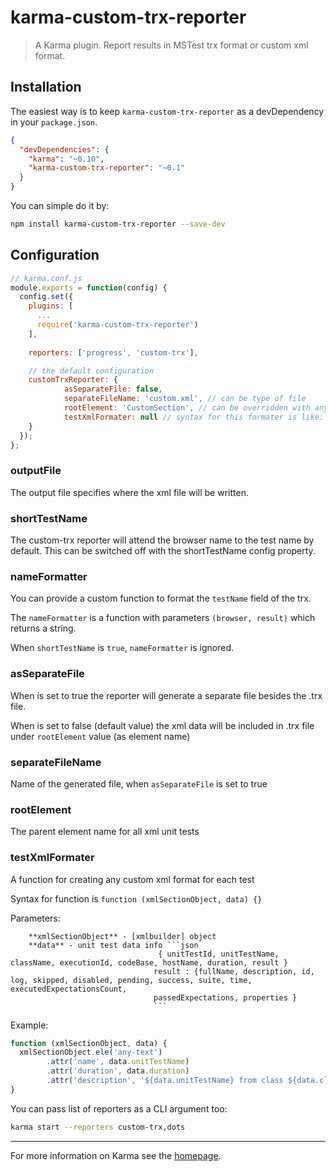 # karma-custom-trx-reporter

> A Karma plugin. Report results in MSTest trx format or custom xml format.

## Installation

The easiest way is to keep `karma-custom-trx-reporter` as a devDependency in your `package.json`.
```json
{
  "devDependencies": {
    "karma": "~0.10",
    "karma-custom-trx-reporter": "~0.1"
  }
}
```

You can simple do it by:
```bash
npm install karma-custom-trx-reporter --save-dev
```

## Configuration
```js
// karma.conf.js
module.exports = function(config) {
  config.set({
    plugins: [
      ...
      require('karma-custom-trx-reporter')
    ],
    
    reporters: ['progress', 'custom-trx'],

    // the default configuration
    customTrxReporter: {
            asSeparateFile: false,
            separateFileName: 'custom.xml', // can be type of file
            rootElement: 'CustomSection', // can be overridden with any text
            testXmlFormater: null // syntax for this formater is like: function (xmlSectionObject, data) {} 
    }
  });
};
```

### outputFile
The output file specifies where the xml file will be written.

### shortTestName
The custom-trx reporter will attend the browser name to the test name by default.
This can be switched off with the shortTestName config property.

### nameFormatter
You can provide a custom function to format the `testName` field of the trx.

The `nameFormatter` is a function with parameters `(browser, result)` which returns a string.

When `shortTestName` is `true`, `nameFormatter` is ignored.

### asSeparateFile
When is set to true the reporter will generate a separate file besides the .trx file.

When is set to false (default value) the xml data will be included in .trx file under `rootElement` value (as element name) 
### separateFileName
Name of the generated file, when `asSeparateFile` is set to true
### rootElement
The parent element name for all xml unit tests
### testXmlFormater
A function for creating any custom xml format for each test

Syntax for function is ``` function (xmlSectionObject, data) {} ```

Parameters:
```
    **xmlSectionObject** - [xmlbuilder] object
    **data** - unit test data info ```json 
                                 { unitTestId, unitTestName, className, executionId, codeBase, hostName, duration, result } 
                                result : {fullName, description, id, log, skipped, disabled, pending, success, suite, time, executedExpectationsCount, 
                                passedExpectations, properties }
                                ```
```

Example: 
```js 
function (xmlSectionObject, data) {
  xmlSectionObject.ele('any-text')
        .attr('name', data.unitTestName)
        .attr('duration', data.duration)
        .attr('description', '${data.unitTestName} from class ${data.className} ${result.skipped ? "was skipped":""}')
} 
```

You can pass list of reporters as a CLI argument too:
```bash
karma start --reporters custom-trx,dots
```

----

For more information on Karma see the [homepage].

[homepage]: http://karma-runner.github.com
[xmlbuilder]: https://github.com/oozcitak/xmlbuilder-js#readme

